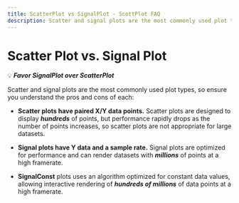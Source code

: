 ```yaml
---
title: ScatterPlot vs SignalPlot - ScottPlot FAQ
description: Scatter and signal plots are the most commonly used plot types, so ensure you understand the pros and cons of each
---
```


# Scatter Plot vs. Signal Plot

💡 ***Favor SignalPlot over ScatterPlot***

Scatter and signal plots are the most commonly used plot types, so ensure you understand the pros and cons of each:

* **Scatter plots have paired X/Y data points.** Scatter plots are designed to display ***hundreds*** of points, but performance rapidly drops as the number of points increases, so scatter plots are not appropriate for large datasets.

* **Signal plots have Y data and a sample rate.** Signal plots are optimized for performance and can render datasets with ***millions*** of points at a high framerate.

* **SignalConst** plots uses an algorithm optimized for constant data values, allowing interactive rendering of ***hundreds of millions*** of data points at a high framerate.

